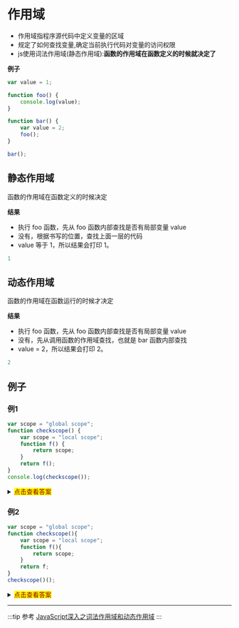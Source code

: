 # 作用域
* 作用域指程序源代码中定义变量的区域
* 规定了如何查找变量,确定当前执行代码对变量的访问权限
* js使用词法作用域(静态作用域):**函数的作用域在函数定义的时候就决定了**

**例子**
```js
var value = 1;

function foo() {
    console.log(value);
}

function bar() {
    var value = 2;
    foo();
}

bar();
```
## 静态作用域
函数的作用域在函数定义的时候决定

**结果**
* 执行 foo 函数，先从 foo 函数内部查找是否有局部变量 value
* 没有，根据书写的位置，查找上面一层的代码
* value 等于 1，所以结果会打印 1。
```js
1
```
## 动态作用域
函数的作用域在函数运行的时候才决定

**结果**
* 执行 foo 函数，先从 foo 函数内部查找是否有局部变量 value
* 没有，先从调用函数的作用域查找，也就是 bar 函数内部查找
* value = 2，所以结果会打印 2。
```js
2
```

## 例子
### 例1
```js
var scope = "global scope";
function checkscope() {
    var scope = "local scope";
    function f() {
        return scope;
    }
    return f();
}
console.log(checkscope());
```
<details>
  <summary><mark><font color=darkred>点击查看答案</font></mark></summary>
  <p>结果</p>
  <pre><code>  
    local scope
  </code></pre>
</details>

### 例2
```js
var scope = "global scope";
function checkscope(){
    var scope = "local scope";
    function f(){
        return scope;
    }
    return f;
}
checkscope()();
```
<details>
  <summary><mark><font color=darkred>点击查看答案</font></mark></summary>
  <p>结果</p>
  <pre><code>  
    local scope
  </code></pre>
</details>

---

:::tip 参考
[JavaScript深入之词法作用域和动态作用域](https://github.com/mqyqingfeng/Blog/issues/3)
:::

<comment/>
<tongji/>